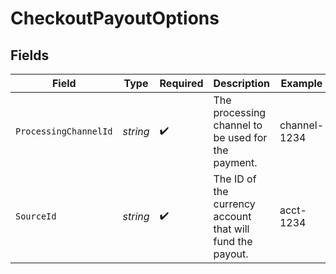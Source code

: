 # CheckoutPayoutOptions


## Fields

| Field                                                     | Type                                                      | Required                                                  | Description                                               | Example                                                   |
| --------------------------------------------------------- | --------------------------------------------------------- | --------------------------------------------------------- | --------------------------------------------------------- | --------------------------------------------------------- |
| `ProcessingChannelId`                                     | *string*                                                  | :heavy_check_mark:                                        | The processing channel to be used for the payment.        | channel-1234                                              |
| `SourceId`                                                | *string*                                                  | :heavy_check_mark:                                        | The ID of the currency account that will fund the payout. | acct-1234                                                 |
